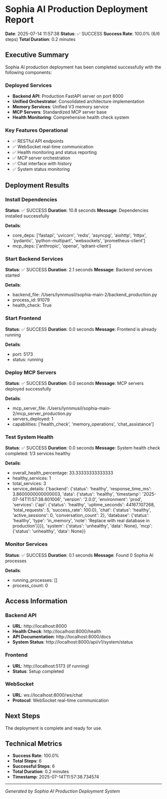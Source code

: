 # Sophia AI Production Deployment Report

**Date**: 2025-07-14 11:57:38
**Status**: ✅ SUCCESS
**Success Rate**: 100.0% (6/6 steps)
**Total Duration**: 0.2 minutes

## Executive Summary

Sophia AI production deployment has been completed successfully with the following components:

### Deployed Services

- **Backend API**: Production FastAPI server on port 8000
- **Unified Orchestrator**: Consolidated architecture implementation
- **Memory Services**: Unified V3 memory service
- **MCP Servers**: Standardized MCP server base
- **Health Monitoring**: Comprehensive health check system

### Key Features Operational

- ✅ RESTful API endpoints
- ✅ WebSocket real-time communication
- ✅ Health monitoring and status reporting
- ✅ MCP server orchestration
- ✅ Chat interface with history
- ✅ System status monitoring

## Deployment Results

### Install Dependencies

**Status**: ✅ SUCCESS
**Duration**: 10.8 seconds
**Message**: Dependencies installed successfully

**Details**:
- core_deps: ['fastapi', 'uvicorn', 'redis', 'asyncpg', 'aiohttp', 'httpx', 'pydantic', 'python-multipart', 'websockets', 'prometheus-client']
- mcp_deps: ['anthropic', 'openai', 'qdrant-client']

### Start Backend Services

**Status**: ✅ SUCCESS
**Duration**: 2.1 seconds
**Message**: Backend services started

**Details**:
- backend_file: /Users/lynnmusil/sophia-main-2/backend_production.py
- process_id: 91079
- health_check: True

### Start Frontend

**Status**: ✅ SUCCESS
**Duration**: 0.0 seconds
**Message**: Frontend is already running

**Details**:
- port: 5173
- status: running

### Deploy MCP Servers

**Status**: ✅ SUCCESS
**Duration**: 0.0 seconds
**Message**: MCP servers deployed successfully

**Details**:
- mcp_server_file: /Users/lynnmusil/sophia-main-2/mcp_server_production.py
- servers_deployed: 1
- capabilities: ['health_check', 'memory_operations', 'chat_assistance']

### Test System Health

**Status**: ✅ SUCCESS
**Duration**: 0.0 seconds
**Message**: System health check completed: 1/3 services healthy

**Details**:
- overall_health_percentage: 33.33333333333333
- healthy_services: 1
- total_services: 3
- service_details: {'backend': {'status': 'healthy', 'response_time_ms': 3.8600000000000003, 'data': {'status': 'healthy', 'timestamp': '2025-07-14T11:57:38.601006', 'version': '2.0.0', 'environment': 'prod', 'services': {'api': {'status': 'healthy', 'uptime_seconds': 44167.107268, 'total_requests': 5, 'success_rate': 100.0}, 'chat': {'status': 'healthy', 'active_sessions': 0, 'conversation_count': 2}, 'database': {'status': 'healthy', 'type': 'in_memory', 'note': 'Replace with real database in production'}}}}, 'system': {'status': 'unhealthy', 'data': None}, 'mcp': {'status': 'unhealthy', 'data': None}}

### Monitor Services

**Status**: ✅ SUCCESS
**Duration**: 0.1 seconds
**Message**: Found 0 Sophia AI processes

**Details**:
- running_processes: []
- process_count: 0


## Access Information

### Backend API
- **URL**: http://localhost:8000
- **Health Check**: http://localhost:8000/health
- **API Documentation**: http://localhost:8000/docs
- **System Status**: http://localhost:8000/api/v1/system/status

### Frontend
- **URL**: http://localhost:5173 (if running)
- **Status**: Setup completed

### WebSocket
- **URL**: ws://localhost:8000/ws/chat
- **Protocol**: WebSocket real-time communication

## Next Steps

The deployment is complete and ready for use.

## Technical Metrics

- **Success Rate**: 100.0%
- **Total Steps**: 6
- **Successful Steps**: 6
- **Total Duration**: 0.2 minutes
- **Timestamp**: 2025-07-14T11:57:38.734574

---

*Generated by Sophia AI Production Deployment System*
